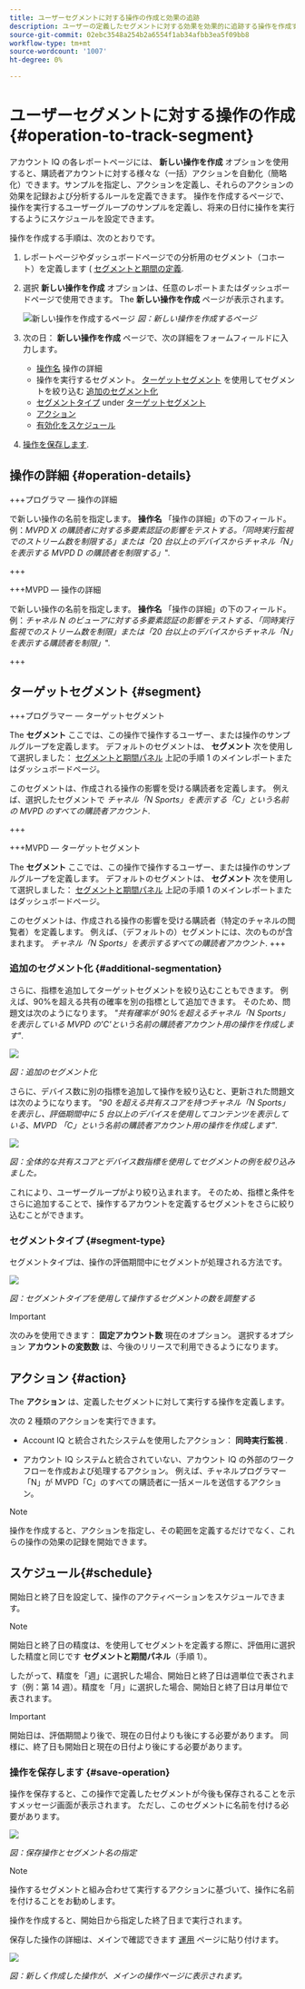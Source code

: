 ```yaml
---
title: ユーザーセグメントに対する操作の作成と効果の追跡
description: ユーザーの定義したセグメントに対する効果を効果的に追跡する操作を作成する方法。
source-git-commit: 02ebc3548a254b2a6554f1ab34afbb3ea5f09bb8
workflow-type: tm+mt
source-wordcount: '1007'
ht-degree: 0%

---
```


# ユーザーセグメントに対する操作の作成 {#operation-to-track-segment}

アカウント IQ の各レポートページには、 **新しい操作を作成** オプションを使用すると、購読者アカウントに対する様々な（一括）アクションを自動化（簡略化）できます。サンプルを指定し、アクションを定義し、それらのアクションの効果を記録および分析するルールを定義できます。 操作を作成するページで、操作を実行するユーザーグループのサンプルを定義し、将来の日付に操作を実行するようにスケジュールを設定できます。

操作を作成する手順は、次のとおりです。

1. レポートページやダッシュボードページでの分析用のセグメント（コホート）を定義します ( [セグメントと期間の定義](/help/AccountIQ/howto-select-segment-timeframe.md).

1. 選択 **新しい操作を作成** オプションは、任意のレポートまたはダッシュボードページで使用できます。 The **新しい操作を作成** ページが表示されます。

   ![新しい操作を作成するページ](assets/create-new-operations.png)
   *図：新しい操作を作成するページ*

1. 次の日： **新しい操作を作成** ページで、次の詳細をフォームフィールドに入力します。

   * [操作名](#operation-details) 操作の詳細
   * 操作を実行するセグメント。 [ターゲットセグメント](#segment) を使用してセグメントを絞り込む [追加のセグメント化](#additional-segmentation)
   * [セグメントタイプ](#segment-type) under [ターゲットセグメント](#segment)
   * [アクション](#action)
   * [有効化をスケジュール](#schedule)

1. [操作を保存します](#save-operation).

## 操作の詳細 {#operation-details}

+++プログラマ — 操作の詳細

で新しい操作の名前を指定します。 **操作名** 「操作の詳細」の下のフィールド。 例：*MVPD X の購読者に対する多要素認証の影響をテストする。「同時実行監視でのストリーム数を制限する」または「20 台以上のデバイスからチャネル「N」を表示する MVPD D の購読者を制限する」*&quot;.

+++

+++MVPD — 操作の詳細

で新しい操作の名前を指定します。 **操作名** 「操作の詳細」の下のフィールド。 例：*チャネル N のビューアに対する多要素認証の影響をテストする、「同時実行監視でのストリーム数を制限」または「20 台以上のデバイスからチャネル「N」を表示する購読者を制限」*&quot;.

+++

## ターゲットセグメント {#segment}

+++プログラマー — ターゲットセグメント

The **セグメント** ここでは、この操作で操作するユーザー、または操作のサンプルグループを定義します。 デフォルトのセグメントは、 **セグメント** 次を使用して選択しました： [セグメントと期間パネル](/help/AccountIQ/howto-select-segment-timeframe.md) 上記の手順 1 のメインレポートまたはダッシュボードページ。

<!--* The first segment entry in the **Segment** section, by default, shows the **segment** you selected in the step 1.

* The **segment evaluation period** is the time period of analysis you selected in step 1 from **Granularity and Timeframe** option.
![](assets/operations-segment-selection.png)
*Figure: Segment and timeframe selection on the main page*-->

このセグメントは、作成される操作の影響を受ける購読者を定義します。 例えば、選択したセグメントで *チャネル「N Sports」を表示する「C」という名前の MVPD のすべての購読者アカウント*.

+++

+++MVPD — ターゲットセグメント

The **セグメント** ここでは、この操作で操作するユーザー、または操作のサンプルグループを定義します。 デフォルトのセグメントは、 **セグメント** 次を使用して選択しました： [セグメントと期間パネル](/help/AccountIQ/howto-select-segment-timeframe.md) 上記の手順 1 のメインレポートまたはダッシュボードページ。

<!--* The first segment entry in the **Segment** section, by default, shows the **segment** you selected in the step 1.

* The **segment evaluation period** is the time period of analysis you selected in step 1 from **Granularity and Timeframe** option.
![](assets/operations-segment-selection.png)
*Figure: Segment and timeframe selection on the main page*-->

このセグメントは、作成される操作の影響を受ける購読者（特定のチャネルの閲覧者）を定義します。 例えば、（デフォルトの）セグメントには、次のものが含まれます。 *チャネル「N Sports」を表示するすべての購読者アカウント*.
+++

### 追加のセグメント化 {#additional-segmentation}

さらに、指標を追加してターゲットセグメントを絞り込むこともできます。 例えば、90%を超える共有の確率を別の指標として追加できます。 そのため、問題文は次のようになります。 *&quot;共有確率が 90%を超えるチャネル「N Sports」を表示している MVPD の&#39;C&#39;という名前の購読者アカウント用の操作を作成します&quot;*.

![](assets/additional-segment.gif)

*図：追加のセグメント化*

さらに、デバイス数に別の指標を追加して操作を絞り込むと、更新された問題文は次のようになります。 *&quot;90 を超える共有スコアを持つチャネル「N Sports」を表示し、評価期間中に 5 台以上のデバイスを使用してコンテンツを表示している、MVPD 「C」という名前の購読者アカウント用の操作を作成します&quot;*.

![](assets/refined-segment.png)

*図：全体的な共有スコアとデバイス数指標を使用してセグメントの例を絞り込みました。*

これにより、ユーザーグループがより絞り込まれます。 そのため、指標と条件をさらに追加することで、操作するアカウントを定義するセグメントをさらに絞り込むことができます。

### セグメントタイプ {#segment-type}

セグメントタイプは、操作の評価期間中にセグメントが処理される方法です。

![](assets/segment-type.png)

*図：セグメントタイプを使用して操作するセグメントの数を調整する*

<!--The segment type option allows you to further refine your segment based on the evaluation period (or time).

**Fixed number of accounts** 

When you select **Fixed number of accounts** segment type, then you need to specify an evaluation period as well.

By doing so, you are fixing the sample size for evaluation in terms of numbers. You are making Account IQ identify a specific set of users (that meet the criteria of defined evaluation period and segment metrics) to operate on. The analysis and graphs will be generated for this specific set of users only (identified initially) throughout the operation.

**Variable number of accounts**

When you select **Variable number of accounts** segment type, you do not limit the number of accounts in segment. The accounts which fall under the defined segment metrics are the part of the segment, and the number of accounts will change continuously during the course of operation.-->

>[!IMPORTANT]
>
>次のみを使用できます： **固定アカウント数** 現在のオプション。 選択するオプション **アカウントの変数数** は、今後のリリースで利用できるようになります。

<!--

you tell Account IQ in the beginning of the operation which number of accounts to operate on.

Account IQ system only has a segment definition, and during the operation it looks into all the accounts that fit that segments.

the number of accounts in segment is not limited, the accounts that fall under defined segment metrics will be part of the segment, and the no of accounts will change continuously, as there are no specific limitations - like an evaluation period in the past.When the segment is defined (which in this example is, subscriber accounts of MVPD 'C' who are viewing the channel 'N Sports' that have a sharing score above 80 and are using 10 different IPs) and we also identified a time period to evaluate a segment. This identifies X number of accounts as sample (for example 5000). How many devices they are using?
It identifies x-number of accounts (5000)...a very specific set of users that meet this criteria.
for every period that we schedule (within that operation) during that operation) we will look at those 5K users that are originally identified and we will present graph about them. How are the sharing scores coming up?u We identified a period. Are their sharing scores going up? Are there fewer of them who are meeting this definition?
Fixed versus variable is the way the treated in fixed or variable way.

1. we identified a fixed set of accounts.
2. we evaluate those specific accounts on criteria throughout the operation.

General idea independent of graph is that we will evaluate a set of accounts identified initially, for no of periods during operation and generate graphs against that.
Those are the 5000 users for which I will create graphs for for every period of the operation.

**Variable number of accounts**
We do not identify any initial set of accounts, we just have a segment definition.
Each period during the operation, we go and look into all the accounts that fit that segments.
If it is not a fixed segment, I won't initially evaluate it. I won't have an initial set of 5000. Instead at every period during the evaluation I will evaluate the segment then, and then I will produce graph about the next 3000 users.
the......will vary from period to period.

if not fixed segment, then I won't initially evaluate or have initial set of 5000, instead at every period during an operation and the.-->

## アクション {#action}

The **アクション** は、定義したセグメントに対して実行する操作を定義します。

次の 2 種類のアクションを実行できます。

* Account IQ と統合されたシステムを使用したアクション： **同時実行監視** <!--[Concurrency Monitoring](https://tve.helpdocsonline.com/concurrency-monitoring-introduction), or Adobe Target-->.

* アカウント IQ システムと統合されていない、アカウント IQ の外部のワークフローを作成および処理するアクション。 例えば、チャネルプログラマー「N」が MVPD「C」のすべての購読者に一括メールを送信するアクション。

>[!NOTE]
>
>操作を作成すると、アクションを指定し、その範囲を定義するだけでなく、これらの操作の効果の記録を開始できます。

## スケジュール{#schedule}

開始日と終了日を設定して、操作のアクティベーションをスケジュールできます。

>[!NOTE]
>
>開始日と終了日の精度は、を使用してセグメントを定義する際に、評価用に選択した精度と同じです **セグメントと期間パネル**（手順 1）。
>
>
>したがって、精度を「週」に選択した場合、開始日と終了日は週単位で表されます（例：第 14 週）。精度を「月」に選択した場合、開始日と終了日は月単位で表されます。


>[!IMPORTANT]
>
>開始日は、評価期間より後で、現在の日付よりも後にする必要があります。 同様に、終了日も開始日と現在の日付より後にする必要があります。

### 操作を保存します {#save-operation}

操作を保存すると、この操作で定義したセグメントが今後も保存されることを示すメッセージ画面が表示されます。 ただし、このセグメントに名前を付ける必要があります。

![](assets/save-operation.png)

*図：保存操作とセグメント名の指定*

>[!NOTE]
>
>操作するセグメントと組み合わせて実行するアクションに基づいて、操作に名前を付けることをお勧めします。

<!--In future you can select this saved segment when defining a segment for your analysis on the main reports page. Moreover, the saved segment is also listed when you create an operation the next time.

![](assets/saved-segment-operations-page.png)

*Figure: Saved segments in segment selector on Create new operations page* 

>[!IMPORTANT]
>
>When creating an operation, if you select a segment that was previously created then you cannot add new metrics to it and refine it.
>
>Adding new metrics creates a new segment, but you cannot modify an existing segment.-->

操作を作成すると、開始日から指定した終了日まで実行されます。

保存した操作の詳細は、メインで確認できます [運用](/help/AccountIQ/operations.md) ページに貼り付けます。

![](assets/new-operation-created.png)

*図：新しく作成した操作が、メインの操作ページに表示されます。*

